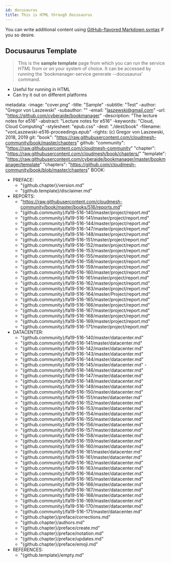 ```yaml
---
id: docusaurus
title: This is HTML through Docusaurus
---
```


You can write additional content using [GitHub-flavored Markdown syntax](https://github.github.com/gfm/) if you so desire.

## Docusaurus Template

> This is the **sample template** page from which you can run the service _HTML_ from or on your system of choice.
> It can be accessed by running the 'bookmanager-service generate --docusaurus' command.

* Useful for running in HTML
* Can try it out on different platforms

metadata:
  -image: "cover.png"
  -title: "Sample"
  -subtitle: "Test"
  -author: "Gregor von Laszewski"
  -subauthor: ""
  -email: "laszewski@gmail.com"
  -url: "https://github.com/cyberaide/bookmanager"
  -description: "The lecture notes for e516"
  -abstract: "Lecture notes for e516"
  -keywords: "Cloud, Cloud Computing"
  -stylesheet: "epub.css"
  -dest: "./dest/book"
  -filename: "vonLaszewski-e516-proceedings.epub"
  -rights: (c) Gregor von Laszewski, 2018, 2019
git:
  "book": "https://raw.githubusercontent.com/cloudmesh-community/book/master/chapters"
github:
  "community": "https://raw.githubusercontent.com/cloudmesh-community"
  "chapter": "https://raw.githubusercontent.com/cloudmesh/book/chapters/"
  "template": "https://raw.githubusercontent.com/cyberaide/bookmanager/master/bookmanager/template"
  "chapters": "https://github.com/cloudmesh-community/book/blob/master/chapters"
BOOK:
  - PREFACE:
    - "{github.chapter}/version.md"
    - "{github.template}/disclaimer.md"
  - REPORTS:
    - "https://raw.githubusercontent.com/cloudmesh-community/book/master/books/516/reports.md"
    - "{github.community}/fa19-516-140/master/project/report.md"
    - "{github.community}/fa19-516-141/master/project/report.md"
    - "{github.community}/fa19-516-144/master/project/report.md"
    - "{github.community}/fa19-516-147/master/project/report.md"
    - "{github.community}/fa19-516-148/master/project/report.md"
    - "{github.community}/fa19-516-151/master/project/report.md"
    - "{github.community}/fa19-516-152/master/project/report.md"
    - "{github.community}/fa19-516-153/master/project/report.md"
    - "{github.community}/fa19-516-155/master/project/report.md"
    - "{github.community}/fa19-516-158/master/project/report.md"
    - "{github.community}/fa19-516-159/master/project/report.md"
    - "{github.community}/fa19-516-160/master/project/report.md"
    - "{github.community}/fa19-516-161/master/project/report.md"
    - "{github.community}/fa19-516-162/master/project/report.md"
    - "{github.community}/fa19-516-163/master/project/report.md"
    - "{github.community}/fa19-516-164/master/Project/report.md"
    - "{github.community}/fa19-516-165/master/project/report.md"
    - "{github.community}/fa19-516-166/master/project/report.md"
    - "{github.community}/fa19-516-167/master/project/report.md"
    - "{github.community}/fa19-516-168/master/project/report.md"
    - "{github.community}/fa19-516-169/master/project/report.md"
    - "{github.community}/fa19-516-171/master/project/report.md"
  - DATACENTER:
    - "{github.community}/fa19-516-140/master/datacenter.md"
    - "{github.community}/fa19-516-141/master/datacenter.md"
    - "{github.community}/fa19-516-142/master/datacenter.md"
    - "{github.community}/fa19-516-143/master/datacenter.md"
    - "{github.community}/fa19-516-144/master/datacenter.md"
    - "{github.community}/fa19-516-145/master/datacenter.md"      -
    - "{github.community}/fa19-516-146/master/datacenter.md"
    - "{github.community}/fa19-516-147/master/datacenter.md"
    - "{github.community}/fa19-516-148/master/datacenter.md"
    - "{github.community}/fa19-516-149/master/datacenter.md"
    - "{github.community}/fa19-516-150/master/datacenter.md"
    - "{github.community}/fa19-516-151/master/datacenter.md"
    - "{github.community}/fa19-516-152/master/datacenter.md"
    - "{github.community}/fa19-516-153/master/datacenter.md"
    - "{github.community}/fa19-516-154/master/datacenter.md"
    - "{github.community}/fa19-516-155/master/datacenter.md"
    - "{github.community}/fa19-516-156/master/datacenter.md"
    - "{github.community}/fa19-516-157/master/datacenter.md"
    - "{github.community}/fa19-516-158/master/datacenter.md"
    - "{github.community}/fa19-516-159/master/datacenter.md"
    - "{github.community}/fa19-516-160/master/datacenter.md"
    - "{github.community}/fa19-516-161/master/datacenter.md"
    - "{github.community}/fa19-516-161/master/datacenter.md"
    - "{github.community}/fa19-516-162/master/datacenter.md"
    - "{github.community}/fa19-516-163/master/datacenter.md"
    - "{github.community}/fa19-516-164/master/datacenter.md"
    - "{github.community}/fa19-516-165/master/datacenter.md"
    - "{github.community}/fa19-516-166/master/datacenter.md"
    - "{github.community}/fa19-516-167/master/datacenter.md"
    - "{github.community}/fa19-516-168/master/datacenter.md"
    - "{github.community}/fa19-516-169/master/datacenter.md"
    - "{github.community}/fa19-516-170/master/datacenter.md"
    - "{github.community}/fa19-516-171/master/datacenter.md"
    - "{github.chapter}/preface/corrections.md"
    - "{github.chapter}/authors.md"
    - "{github.chapter}/preface/create.md"
    - "{github.chapter}/preface/notation.md"
    - "{github.chapter}/preface/updates.md"
    - "{github.chapter}/preface/emoji.md"
  - REFERENCES:
    - "{github.template}/empty.md"
